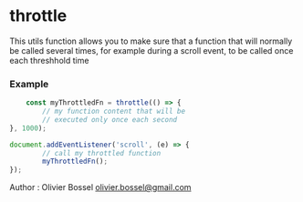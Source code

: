 # throttle

This utils function allows you to make sure that a function that will normally be called
several times, for example during a scroll event, to be called once each threshhold time


### Example
```js
	const myThrottledFn = throttle(() => {
		// my function content that will be
		// executed only once each second
}, 1000);

document.addEventListener('scroll', (e) => {
		// call my throttled function
		myThrottledFn();
});
```
Author : Olivier Bossel [olivier.bossel@gmail.com](mailto:olivier.bossel@gmail.com)